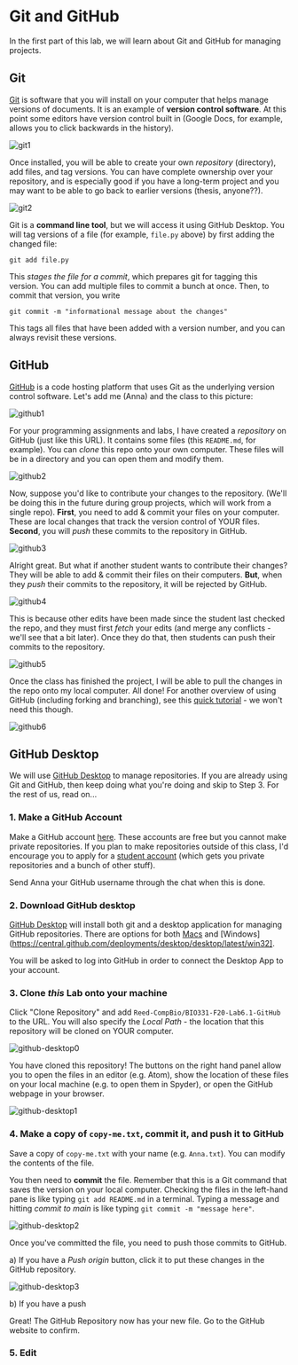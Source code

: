 # Git and GitHub

In the first part of this lab, we will learn about Git and GitHub for managing projects.

## Git

[Git](https://git-scm.com/) is software that you will install on your computer that helps manage versions of documents.  It is an example of **version control software**.  At this point some editors have version control built in (Google Docs, for example, allows you to click backwards in the history).

![git1](figs/git1.jpg)

Once installed, you will be able to create your own _repository_ (directory), add files, and tag versions.  You can have complete ownership over your repository, and is especially good if you have a long-term project and you may want to be able to go back to earlier versions (thesis, anyone??).  

![git2](figs/git2.jpg)

Git is a **command line tool**, but we will access it using GitHub Desktop.  You will tag versions of a file (for example, `file.py` above) by first adding the changed file:

```
git add file.py
```

This _stages the file for a commit_, which prepares git for tagging this version.  You can add multiple files to commit a bunch at once. Then, to commit that version, you write

```
git commit -m "informational message about the changes"
```

This tags all files that have been added with a version number, and you can always revisit these versions.

## GitHub

[GitHub](https://github.com/) is a code hosting platform that uses Git as the underlying version control software.  Let's add me (Anna) and the class to this picture:

![github1](figs/github1.jpg)

For your programming assignments and labs, I have created a _repository_ on GitHub (just like this URL).  It contains some files (this `README.md`, for example).  You can _clone_ this repo onto your own computer.  These files will be in a directory and you can open them and modify them.

![github2](figs/github2.jpg)

Now, suppose you'd like to contribute your changes to the repository.  (We'll be doing this in the future during group projects, which will work from a single repo).  **First**, you need to add & commit your files on your computer.  These are local changes that track the version control of YOUR files. **Second**, you will _push_ these commits to the repository in GitHub.  

![github3](figs/github3.jpg)

Alright great. But what if another student wants to contribute their changes?  They will be able to add & commit their files on their computers.  **But**, when they _push_ their commits to the repository, it will be rejected by GitHub.  

![github4](figs/github4.jpg)

This is because other edits have been made since the student last checked the repo, and they must first _fetch_ your edits (and merge any conflicts - we'll see that a bit later).  Once they do that, then students can push their commits to the repository.  

![github5](figs/github5.jpg)

Once the class has finished the project, I will be able to pull the changes in the repo onto my local computer. All done!  For another overview of using GitHub (including forking and branching), see this [quick tutorial](https://guides.github.com/activities/hello-world/) - we won't need this though.

![github6](figs/github6.jpg)

## GitHub Desktop

We will use [GitHub Desktop](https://desktop.github.com/) to manage repositories.  If you are already using Git and GitHub, then keep doing what you're doing and skip to Step 3.  For the rest of us, read on...

### 1. Make a GitHub Account

Make a GitHub account [here](https://github.com/join?ref_cta=Sign+up). These accounts are free but you cannot make private repositories.  If you plan to make repositories outside of this class, I'd encourage you to apply for a [student account](https://education.github.com/discount_requests/student_application) (which gets you private repositories and a bunch of other stuff).

Send Anna your GitHub username through the chat when this is done.

### 2. Download GitHub desktop

[GitHub Desktop](https://desktop.github.com/) will install both git and a desktop application for managing GitHub repositories.  There are options for both [Macs](https://central.github.com/deployments/desktop/desktop/latest/darwin) and [Windows](https://central.github.com/deployments/desktop/desktop/latest/win32].

You will be asked to log into GitHub in order to connect the Desktop App to your account.

### 3. Clone _this_ Lab onto your machine

Click "Clone Repository" and add `Reed-CompBio/BIO331-F20-Lab6.1-GitHub` to the URL.  You will also specify the _Local Path_ - the location that this repository will be cloned on YOUR computer.  

![github-desktop0](figs/github-desktop0.png)

You have cloned this repository!  The buttons on the right hand panel allow you to open the files in an editor (e.g. Atom), show the location of these files on your local machine (e.g. to open them in Spyder), or open the GitHub webpage in your browser.

![github-desktop1](figs/github-desktop1.png)

### 4. Make a copy of `copy-me.txt`, commit it, and push it to GitHub

Save a copy of `copy-me.txt` with your name (e.g. `Anna.txt`).  You can modify the contents of the file.

You then need to **commit** the file. Remember that this is a Git command that saves the version on your local computer.  Checking the files in the left-hand pane is like typing `git add README.md` in a terminal.  Typing a message and hitting _commit to main_ is like typing `git commit -m "message here"`.

![github-desktop2](figs/github-desktop2.png)

Once you've committed the file, you need to push those commits to GitHub.

a) If you have a _Push origin_ button, click it to put these changes in the GitHub repository.

![github-desktop3](figs/github-desktop3.png)

b) If you have a push

Great! The GitHub Repository now has your new file. Go to the GitHub website to confirm.

### 5. Edit
